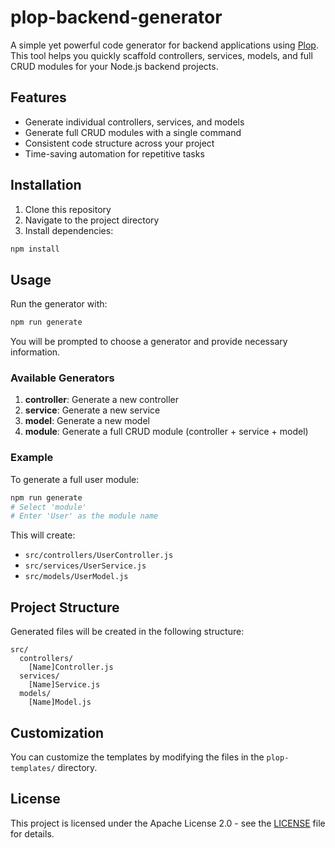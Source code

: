 # plop-backend-generator

A simple yet powerful code generator for backend applications using [Plop](https://plopjs.com/). This tool helps you quickly scaffold controllers, services, models, and full CRUD modules for your Node.js backend projects.

## Features

- Generate individual controllers, services, and models
- Generate full CRUD modules with a single command
- Consistent code structure across your project
- Time-saving automation for repetitive tasks

## Installation

1. Clone this repository
2. Navigate to the project directory
3. Install dependencies:

```bash
npm install
```

## Usage

Run the generator with:

```bash
npm run generate
```

You will be prompted to choose a generator and provide necessary information.

### Available Generators

1. **controller**: Generate a new controller
2. **service**: Generate a new service
3. **model**: Generate a new model
4. **module**: Generate a full CRUD module (controller + service + model)

### Example

To generate a full user module:

```bash
npm run generate
# Select 'module'
# Enter 'User' as the module name
```

This will create:
- `src/controllers/UserController.js`
- `src/services/UserService.js`
- `src/models/UserModel.js`

## Project Structure

Generated files will be created in the following structure:

```
src/
  controllers/
    [Name]Controller.js
  services/
    [Name]Service.js
  models/
    [Name]Model.js
```

## Customization

You can customize the templates by modifying the files in the `plop-templates/` directory.

## License

This project is licensed under the Apache License 2.0 - see the [LICENSE](LICENSE) file for details.